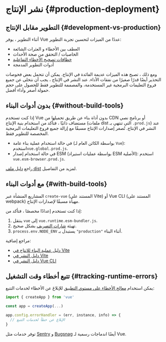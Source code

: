 # نشر الإنتاج {#production-deployment}

## التطوير مقابل الإنتاج {#development-vs-production}

أثناء التطوير ، يوفر Vue عددًا من الميزات لتحسين تجربة التطوير:

- العطف بين الأخطاء و العثرات الشائعة
- الخاصيات / التحقق من صحة الأحداث
- [خطافات تصحيح الأخطاء التفاعلية](/guide/extras/reactivity-in-depth#reactivity-debugging)
- أدوات التطوير المدمجة

ومع ذلك ، تصبح هذه الميزات عديمة الفائدة في الإنتاج. يمكن أن تتحمل بعض فحوصات التحذير أيضًا قدرًا صغيرًا من نفقات الأداء. عند النشر في الإنتاج ، يجب أن نتخلى عن جميع فروع التعليمات البرمجية غير المستخدمة، والمصممة للتطوير فقط للحصول على حجم حمولة أصغر وأداء أفضل.

## بدون أدوات البناء {#without-build-tools}

إذا كنت تستخدم Vue بدون أداة بناء عن طريق تحميلها من CDN أو برنامج نصي مستضاف ذاتيًا ، فتأكد من استخدام بنية الإنتاج (ملفات dist التي تنتهي بـ `.prod.js`) عند النشر في الإنتاج. تُصغر إصدارات الإنتاج مسبقًا مع إزالة جميع فروع التعليمات البرمجية المخصصة للتطوير فقط.

- في حالة استخدام عملية بناء عامة (بواسطة الكائن العام لـ `Vue`): استخدم`vue.global.prod.js`.
- في حالة استخدام إصدار ESM (بواسطة عمليات استيراد ESM الأصلية): استخدم `vue.esm-browser.prod.js`.

راجع [دليل ملف dist](https://github.com/vuejs/core/tree/main/packages/vue#which-dist-file-to-use) لمزيد من التفاصيل.

## مع أدوات البناء {#with-build-tools}

المشاريع المنشأة عبر `create-vue` (المستند على Vite) أو Vue CLI (المستند على webpack) مهيأة مسبقًا لإصدارات الإنتاج.

إذا كنت تستخدم إعدادًا مخصصًا ، فتأكد من:

1. ينتقل `vue` إلى `vue.runtime.esm-bundler.js`.
2. تهيئة [شارات التصريف](/api/compile-time-flags) بشكل صحيح.
3. <code>process.env<wbr>.NODE_ENV</code> يستبدل بـ `"production"` أثناء البناء.

مراجع إضافية:

- [دليل عملية البناء للانتاج في Vite](https://vitejs.dev/guide/build.html)
- [دليل النشر في Vite](https://vitejs.dev/guide/static-deploy.html)
- [دليل النشر في Vue CLI](https://cli.vuejs.org/guide/deployment.html)

## تتبع أخطاء وقت التشغيل {#tracking-runtime-errors}

يمكن استخدام [معالج الأخطاء على مستوى التطبيق](/api/application#app-config-errorhandler) للإبلاغ عن الأخطاء لخدمات التتبع:

```js
import { createApp } from 'vue'

const app = createApp(...)

app.config.errorHandler = (err, instance, info) => {
  // الإبلاغ عن خطأ لخدمات التتبع
}
```

توفر خدمات مثل [Sentry](https://docs.sentry.io/platforms/javascript/guides/vue/) و [Bugsnag](https://docs.bugsnag.com/platforms/javascript/vue/) أيضًا اندماجات رسمية لـ Vue.
